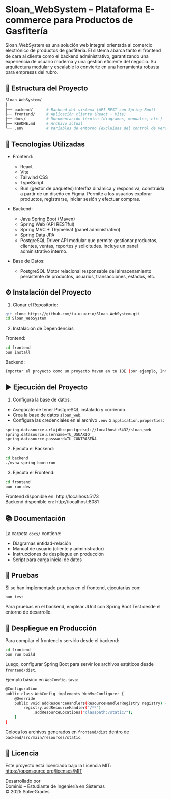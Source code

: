 Sloan_WebSystem – Plataforma E-commerce para Productos de Gasfitería
===================================================================

Sloan_WebSystem es una solución web integral orientada al comercio electrónico de productos de gasfitería. El sistema abarca tanto el frontend de cara al cliente como el backend administrativo, garantizando una experiencia de usuario moderna y una gestión eficiente del negocio. Su arquitectura modular y escalable lo convierte en una herramienta robusta para empresas del rubro.

📁 Estructura del Proyecto
--------------------------
```bash
Sloan_WebSystem/
│
├── backend/      # Backend del sistema (API REST con Spring Boot)
├── frontend/     # Aplicación cliente (React + Vite)
├── docs/         # Documentación técnica (diagramas, manuales, etc.)
├── README.md     # Archivo actual
└── .env          # Variables de entorno (excluidas del control de versiones)
 ```
🔧 Tecnologías Utilizadas
--------------------------
- Frontend:
  - React
  - Vite
  - Tailwind CSS
  - TypeScript
  - Bun (gestor de paquetes)
  Interfaz dinámica y responsiva, construida a partir de un diseño en Figma. Permite a los usuarios explorar productos, registrarse, iniciar sesión y efectuar compras.

- Backend:
  - Java Spring Boot (Maven)
  - Spring Web (API RESTful)
  - Spring MVC + Thymeleaf (panel administrativo)
  - Spring Data JPA
  - PostgreSQL Driver
  API modular que permite gestionar productos, clientes, ventas, reportes y solicitudes. Incluye un panel administrativo interno.

- Base de Datos:
  - PostgreSQL
  Motor relacional responsable del almacenamiento persistente de productos, usuarios, transacciones, estados, etc.

⚙️ Instalación del Proyecto
---------------------------
1. Clonar el Repositorio:
```bash 
git clone https://github.com/tu-usuario/Sloan_WebSystem.git
cd Sloan_WebSystem
```
2. Instalación de Dependencias

Frontend:
```bash 
cd frontend
bun install
```
Backend:
```bash 
Importar el proyecto como un proyecto Maven en tu IDE (por ejemplo, IntelliJ o Eclipse) y construirlo.
```

▶️ Ejecución del Proyecto
-------------------------
1. Configura la base de datos:

- Asegúrate de tener PostgreSQL instalado y corriendo.
- Crea la base de datos `sloan_web`.
- Configura las credenciales en el archivo `.env` o `application.properties`:
 
```bash 
spring.datasource.url=jdbc:postgresql://localhost:5432/sloan_web  
spring.datasource.username=TU_USUARIO  
spring.datasource.password=TU_CONTRASEÑA  
```

2. Ejecuta el Backend:
   
```bash 
cd backend  
./mvnw spring-boot:run
 ```
3. Ejecuta el Frontend:
   
```bash 
cd frontend  
bun run dev
```
Frontend disponible en: http://localhost:5173  
Backend disponible en: http://localhost:8081

📚 Documentación
----------------
La carpeta `docs/` contiene:

- Diagramas entidad-relación
- Manual de usuario (cliente y administrador)
- Instrucciones de despliegue en producción
- Script para carga inicial de datos

🧪 Pruebas
----------
Si se han implementado pruebas en el frontend, ejecutarlas con:
```bash 
bun test
```
Para pruebas en el backend, emplear JUnit con Spring Boot Test desde el entorno de desarrollo.

🚀 Despliegue en Producción
---------------------------
Para compilar el frontend y servirlo desde el backend:
```bash 
cd frontend  
bun run build
```
Luego, configurar Spring Boot para servir los archivos estáticos desde `frontend/dist`.

Ejemplo básico en `WebConfig.java`:
```bash
@Configuration  
public class WebConfig implements WebMvcConfigurer {  
    @Override  
    public void addResourceHandlers(ResourceHandlerRegistry registry) {  
        registry.addResourceHandler("/**")  
            .addResourceLocations("classpath:/static/");  
    }  
}
```
Coloca los archivos generados en `frontend/dist` dentro de `backend/src/main/resources/static`.

📌 Licencia
-----------
Este proyecto está licenciado bajo la Licencia MIT: https://opensource.org/licenses/MIT

Desarrollado por  
Dominid – Estudiante de Ingeniería en Sistemas  
© 2025 SolveGrades
